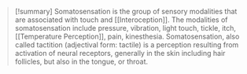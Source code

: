 > [!summary] 
> Somatosensation is the group of sensory modalities that are associated with touch and [[Interoception]]. The modalities of somatosensation include pressure, vibration, light touch, tickle, itch, [[Temperature Perception]], pain, kinesthesia. Somatosensation, also called tactition (adjectival form: tactile) is a perception resulting from activation of neural receptors, generally in the skin including hair follicles, but also in the tongue, or throat.


